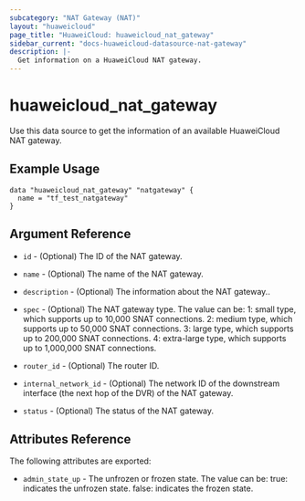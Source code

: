 ```yaml
---
subcategory: "NAT Gateway (NAT)"
layout: "huaweicloud"
page_title: "HuaweiCloud: huaweicloud_nat_gateway"
sidebar_current: "docs-huaweicloud-datasource-nat-gateway"
description: |-
  Get information on a HuaweiCloud NAT gateway.
---
```


# huaweicloud\_nat\_gateway

Use this data source to get the information of an available HuaweiCloud NAT gateway.


## Example Usage

```hcl
data "huaweicloud_nat_gateway" "natgateway" {
  name = "tf_test_natgateway"
}
```

## Argument Reference

* `id` - (Optional) The ID of the NAT gateway.

* `name` - (Optional) The name of the NAT gateway.

* `description` - (Optional) The information about the NAT gateway..

* `spec` - (Optional) The NAT gateway type.
              The value can be:
              1: small type, which supports up to 10,000 SNAT connections.
              2: medium type, which supports up to 50,000 SNAT connections.
              3: large type, which supports up to 200,000 SNAT connections.
              4: extra-large type, which supports up to 1,000,000 SNAT connections.

* `router_id` - (Optional) The router ID.

* `internal_network_id` - (Optional) The network ID of the downstream interface (the next hop of the DVR) of the NAT gateway.

* `status` - (Optional) The status of the NAT gateway.


## Attributes Reference

The following attributes
are exported:

* `admin_state_up` - The unfrozen or frozen state.
                        The value can be:
                          true: indicates the unfrozen state.
                          false: indicates the frozen state.
